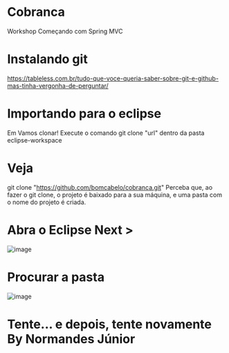 # Cobranca
 Workshop Começando com Spring MVC
# Instalando git
https://tableless.com.br/tudo-que-voce-queria-saber-sobre-git-e-github-mas-tinha-vergonha-de-perguntar/ 
# Importando para o eclipse
Em Vamos clonar!
Execute o comando git clone "url" dentro da pasta eclipse-workspace
#  Veja
git clone "https://github.com/bomcabelo/cobranca.git"
Perceba que, ao fazer o git clone, o projeto é baixado para a sua máquina, e uma pasta com o nome do projeto é criada.
# Abra o Eclipse Next >
![image](https://user-images.githubusercontent.com/377344/111902293-9d230480-8a1b-11eb-9c62-68d73d29c5db.png)
# Procurar a pasta
![image](https://user-images.githubusercontent.com/377344/111902501-87faa580-8a1c-11eb-8232-e931f148f9f4.png)
# Tente... e depois, tente novamente By Normandes Júnior



